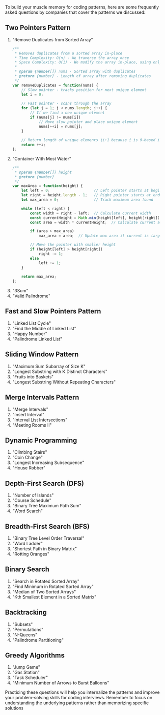 To build your muscle memory for coding patterns, here are some frequently asked questions by companies that cover the patterns we discussed:

## Two Pointers Pattern

1. "Remove Duplicates from Sorted Array"
    ``` javascript
    /**
     * Removes duplicates from a sorted array in-place
     * Time Complexity: O(n) - We traverse the array once
     * Space Complexity: O(1) - We modify the array in-place, using only constant extra space
     * 
     * @param {number[]} nums - Sorted array with duplicates
     * @return {number} - Length of array after removing duplicates
     */
    var removeDuplicates = function(nums) {
        // Slow pointer - tracks position for next unique element
        let i = 0;
        
        // Fast pointer - scans through the array
        for (let j = 1; j < nums.length; j++) {
            // If we find a new unique element
            if (nums[j] != nums[i]) 
                // Move slow pointer and place unique element
                nums[++i] = nums[j];
        }
        
        // Return length of unique elements (i+1 because i is 0-based index)
        return ++i;
    };
    ```
2. "Container With Most Water"
    ``` javascript
    /** 
     * @param {number[]} height
     * @return {number}
     */
    var maxArea = function(height) {
        let left = 0;                    // Left pointer starts at beginning
        let right = height.length - 1;   // Right pointer starts at end
        let max_area = 0;                // Track maximum area found

        while (left < right) {
            const width = right - left;  // Calculate current width
            const currentHeight = Math.min(height[left], height[right]);  // Height is min of two sides
            const area = width * currentHeight;  // Calculate current area

            if (area > max_area) 
                max_area = area;  // Update max area if current is larger

            // Move the pointer with smaller height
            if (height[left] > height[right]) 
                right -= 1;
            else 
                left += 1;
        }
        
        return max_area;
    };
    ```
3. "3Sum"
4. "Valid Palindrome"

## Fast and Slow Pointers Pattern

1. "Linked List Cycle"
2. "Find the Middle of Linked List"
3. "Happy Number"
4. "Palindrome Linked List"

## Sliding Window Pattern

1. "Maximum Sum Subarray of Size K"
2. "Longest Substring with K Distinct Characters"
3. "Fruits into Baskets"
4. "Longest Substring Without Repeating Characters"

## Merge Intervals Pattern

1. "Merge Intervals"
2. "Insert Interval"
3. "Interval List Intersections"
4. "Meeting Rooms II"

## Dynamic Programming

1. "Climbing Stairs"
2. "Coin Change"
3. "Longest Increasing Subsequence"
4. "House Robber"

## Depth-First Search (DFS)

1. "Number of Islands"
2. "Course Schedule"
3. "Binary Tree Maximum Path Sum"
4. "Word Search"

## Breadth-First Search (BFS)

1. "Binary Tree Level Order Traversal"
2. "Word Ladder"
3. "Shortest Path in Binary Matrix"
4. "Rotting Oranges"

## Binary Search

1. "Search in Rotated Sorted Array"
2. "Find Minimum in Rotated Sorted Array"
3. "Median of Two Sorted Arrays"
4. "Kth Smallest Element in a Sorted Matrix"

## Backtracking

1. "Subsets"
2. "Permutations"
3. "N-Queens"
4. "Palindrome Partitioning"

## Greedy Algorithms

1. "Jump Game"
2. "Gas Station"
3. "Task Scheduler"
4. "Minimum Number of Arrows to Burst Balloons"

Practicing these questions will help you internalize the patterns and improve your problem-solving skills for coding interviews. Remember to focus on understanding the underlying patterns rather than memorizing specific solutions

